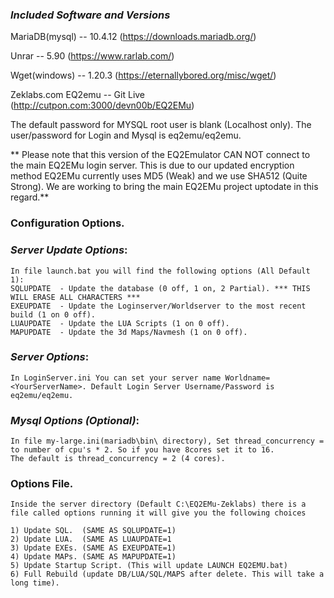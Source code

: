 ### ***Included Software and Versions***

MariaDB(mysql) 	   -- 10.4.12 (https://downloads.mariadb.org/)

Unrar         	   -- 5.90    (https://www.rarlab.com/)

Wget(windows)	   -- 1.20.3  (https://eternallybored.org/misc/wget/)

Zeklabs.com EQ2emu -- Git Live (http://cutpon.com:3000/devn00b/EQ2EMu)

The default password for MYSQL root user is blank (Localhost only).
The user/password for Login and Mysql is eq2emu/eq2emu.

** Please note that this version of the EQ2Emulator CAN NOT connect to the main EQ2EMu login server. This is due to our updated encryption method EQ2EMu currently uses MD5 (Weak) and we use SHA512 (Quite Strong). We are working to bring the main EQ2EMu project uptodate in this regard.**

### Configuration Options.

### 	***Server Update Options***:

	In file launch.bat you will find the following options (All Default 1): 
	SQLUPDATE  - Update the database (0 off, 1 on, 2 Partial). *** THIS WILL ERASE ALL CHARACTERS ***
	EXEUPDATE  - Update the Loginserver/Worldserver to the most recent build (1 on 0 off).
    LUAUPDATE  - Update the LUA Scripts (1 on 0 off).
	MAPUPDATE  - Update the 3d Maps/Navmesh (1 on 0 off).

### 	***Server Options***:

	In LoginServer.ini You can set your server name Worldname=<YourServerName>. Default Login Server Username/Password is eq2emu/eq2emu.

### 	***Mysql Options (Optional)***:

	In file my-large.ini(mariadb\bin\ directory), Set thread_concurrency =  to number of cpu's * 2. So if you have 8cores set it to 16. 
    The	default is thread_concurrency = 2 (4 cores).

### Options File.
	
	Inside the server directory (Default C:\EQ2EMu-Zeklabs) there is a file called options running it will give you the following choices

	1) Update SQL.  (SAME AS SQLUPDATE=1)
	2) Update LUA.  (SAME AS LUAUPDATE=1
	3) Update EXEs. (SAME AS EXEUPDATE=1)
	4) Update MAPs. (SAME AS MAPUPDATE=1)
	5) Update Startup Script. (This will update LAUNCH EQ2EMU.bat)
	6) Full Rebuild (update DB/LUA/SQL/MAPS after delete. This will take a long time).
